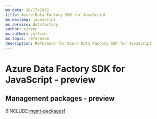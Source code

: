 ```yaml
---
ms.data: 10/17/2022
title: Azure Data Factory SDK for JavaScript
ms.devlang: javascript
ms.service: datafactory
author: xirzec
ms.author: jeffish
ms.topic: reference
description: Reference for Azure Data Factory SDK for JavaScript
---
```

# Azure Data Factory SDK for JavaScript - preview

## Management packages - preview
[!INCLUDE [mgmt-packages](data-factory-mgmt-index.md)]